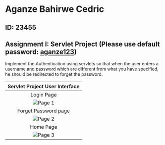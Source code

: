 # Aganze Bahirwe Cedric
## ID: 23455
## Assignment I: Servlet Project (Please use default password: <ins>aganze123</ins>)

Implement the Authentication using servlets so that when the user enters a username and password which are different from what you have specified, he should be redirected to forget the password.


| Servlet Project User Interface |
|:-------------:|
| Login Page      |
| ![Page 1](https://github.com/cedricbahirwe/aganze_bahirwe_assignment1/assets/49038614/f5929c57-02a2-4fdb-87bc-98abd2eb997e) |
| Forget Password page  |
| ![Page 2](https://github.com/cedricbahirwe/aganze_bahirwe_assignment1/assets/49038614/67dd3a45-4c4b-4215-99fd-d1dffbc2f4c6) |
| Home Page       |
| ![Page 3](https://github.com/cedricbahirwe/aganze_bahirwe_assignment1/assets/49038614/bf32484e-2b42-451a-9c55-b6e059a0cc98) |
